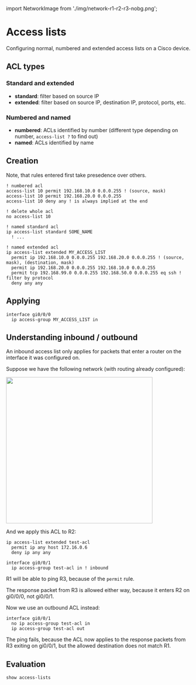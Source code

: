 import NetworkImage from './img/network-r1-r2-r3-nobg.png';

# Access lists

Configuring normal, numbered and extended access lists on a Cisco device.

## ACL types

### Standard and extended

- **standard**: filter based on source IP
- **extended**: filter based on source IP, destination IP, protocol, ports, etc.

### Numbered and named

- **numbered**: ACLs identified by number (different type depending on number, `access-list ?` to find out)
- **named**: ACLs identified by name

## Creation

Note, that rules entered first take presedence over others.

```cisco-ios
! numbered acl
access-list 10 permit 192.168.10.0 0.0.0.255 ! (source, mask)
access-list 10 permit 192.168.20.0 0.0.0.255
access-list 10 deny any ! is always implied at the end

! delete whole acl
no access-list 10

! named standard acl
ip access-list standard SOME_NAME
  ! ...

! named extended acl
ip access-list extended MY_ACCESS_LIST
  permit ip 192.168.10.0 0.0.0.255 192.168.20.0 0.0.0.255 ! (source, mask), (destination, mask)
  permit ip 192.168.20.0 0.0.0.255 192.168.10.0 0.0.0.255
  permit tcp 192.168.99.0 0.0.0.255 192.168.50.0 0.0.0.255 eq ssh ! filter by protocol
  deny any any
```

## Applying

```cisco-ios
interface gi0/0/0
  ip access-group MY_ACCESS_LIST in
```

## Understanding inbound / outbound

An inbound access list only applies for packets that enter a router on the interface it was configured on.

Suppose we have the following network (with routing already configured):

<img src={NetworkImage} width="400" />

And we apply this ACL to R2:

```cisco-ios title="R2 conf#"
ip access-list extended test-acl
  permit ip any host 172.16.0.6
  deny ip any any

interface gi0/0/1
  ip access-group test-acl in ! inbound
```

R1 will be able to ping R3, because of the `permit` rule.

The response packet from R3 is allowed either way, because it enters R2 on gi0/0/0, not gi0/0/1.

Now we use an outbound ACL instead:

```cisco-ios title="R2 conf#"
interface gi0/0/1
  no ip access-group test-acl in
  ip access-group test-acl out
```

The ping fails, because the ACL now applies to the response packets from R3 exiting on gi0/0/1, but the allowed destination does not match R1.

## Evaluation

```cisco-ios title="#"
show access-lists
```
